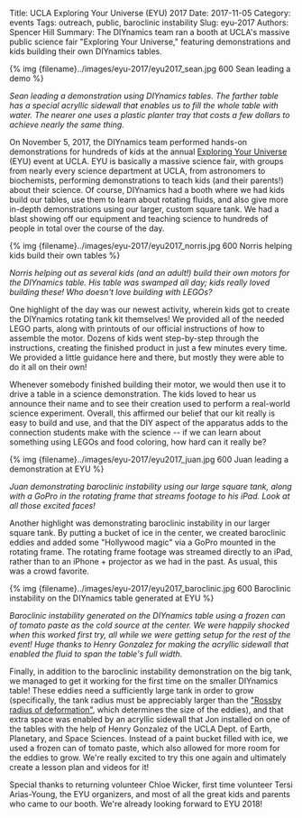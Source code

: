 Title: UCLA Exploring Your Universe (EYU) 2017
Date: 2017-11-05
Category: events
Tags: outreach, public, baroclinic instability
Slug: eyu-2017
Authors: Spencer Hill
Summary: The DIYnamics team ran a booth at UCLA's massive public science fair "Exploring Your Universe," featuring demonstrations and kids building their own DIYnamics tables.

{% img {filename}../images/eyu-2017/eyu2017_sean.jpg 600 Sean leading a demo %}

_Sean leading a demonstration using DIYnamics tables.  The farther
table has a special acryllic sidewall that enables us to fill the
whole table with water.  The nearer one uses a plastic planter tray
that costs a few dollars to achieve nearly the same thing._

On November 5, 2017, the DIYnamics team performed hands-on
demonstrations for hundreds of kids at the annual [Exploring Your
Universe](https://www.exploringyouruniverse.org/) (EYU) event at UCLA.
EYU is basically a massive science fair, with groups from nearly every
science department at UCLA, from astronomers to biochemists,
performing demonstrations to teach kids (and their parents!) about
their science.  Of course, DIYnamics had a booth where we had kids
build our tables, use them to learn about rotating fluids, and also
give more in-depth demonstrations using our larger, custom square
tank.  We had a blast showing off our equipment and teaching science
to hundreds of people in total over the course of the day.

{% img {filename}../images/eyu-2017/eyu2017_norris.jpg 600 Norris helping kids build their own tables %}

 _Norris helping out as several kids (and an adult!) build their own
motors for the DIYnamics table.  His table was swamped all day; kids
really loved building these!  Who doesn't love building with LEGOs?_

One highlight of the day was our newest activity, wherein kids got to
create the DIYnamics rotating tank kit themselves!  We provided all of
the needed LEGO parts, along with printouts of our official
instructions of how to assemble the motor.  Dozens of kids went
step-by-step through the instructions, creating the finished product
in just a few minutes every time.  We provided a little guidance here
and there, but mostly they were able to do it all on their own!

Whenever somebody finished building their motor, we would then use it
to drive a table in a science demonstration.  The kids loved to hear
us announce their name and to see their creation used to perform a
real-world science experiment.  Overall, this affirmed our belief that
our kit really is easy to build and use, and that the DIY aspect of
the apparatus adds to the connection students make with the science --
if we can learn about something using LEGOs and food coloring, how
hard can it really be?

{% img {filename}../images/eyu-2017/eyu2017_juan.jpg 600 Juan leading a demonstration at EYU %}

_Juan demonstrating baroclinic instability using our large square
tank, along with a GoPro in the rotating frame that streams footage to
his iPad.  Look at all those excited faces!_

Another highlight was demonstrating baroclinic instability in our
larger square tank.  By putting a bucket of ice in the center, we
created baroclinic eddies and added some "Hollywood magic" via a GoPro
mounted in the rotating frame.  The rotating frame footage was
streamed directly to an iPad, rather than to an iPhone + projector as
we had in the past.  As usual, this was a crowd favorite.

{% img {filename}../images/eyu-2017/eyu2017_baroclinic.jpg 600 Baroclinic instability on the DIYnamics table generated at EYU %}

_Baroclinic instability generated on the DIYnamics table using a
frozen can of tomato paste as the cold source at the center.  We were
happily shocked when this worked first try, all while we were getting
setup for the rest of the event!  Huge thanks to Henry Gonzalez for
making the acryllic sidewall that enabled the fluid to span the
table's full width._

Finally, in addition to the baroclinic instability demonstration on
the big tank, we managed to get it working for the first time on the
smaller DIYnamics table!  These eddies need a sufficiently large tank
in order to grow (specifically, the tank radius must be appreciably
larger than the ["Rossby radius of
deformation"](https://en.wikipedia.org/wiki/Rossby_radius_of_deformation),
which determines the size of the eddies), and that extra space was
enabled by an acryllic sidewall that Jon installed on one of the
tables with the help of Henry Gonzalez of the UCLA Dept. of Earth,
Planetary, and Space Sciences.  Instead of a paint bucket filled with
ice, we used a frozen can of tomato paste, which also allowed for more
room for the eddies to grow.  We're really excited to try this one
again and ultimately create a lesson plan and videos for it!

Special thanks to returning volunteer Chloe Wicker, first time
volunteer Tersi Arias-Young, the EYU organizers, and most of all the
great kids and parents who came to our booth.  We're already looking
forward to EYU 2018!
